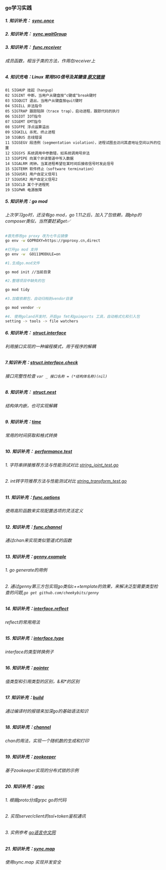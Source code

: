 ### go学习实践

##### 1.  知识补充： [sync.once](/sync.once/main.go)

##### 2. 知识补充： [sync.waitGroup](/sync.waitGroup/main.go)

##### 3. 知识补充： [func.receiver](/func.receiver/main.go) 
###### 成员函数，相当于类的方法，作用在receiver上

##### 4. 知识充电：Linux 常用SIG信号及其键值 [原文链接](https://blog.csdn.net/qq_38570571/article/details/79870441 "SIG信号") 
```
01 SIGHUP 挂起（hangup）
02 SIGINT 中断，当用户从键盘按^c键或^break键时
03 SIGQUIT 退出，当用户从键盘按quit键时
04 SIGILL 非法指令
05 SIGTRAP 跟踪陷阱（trace trap），启动进程，跟踪代码的执行
06 SIGIOT IOT指令
07 SIGEMT EMT指令
08 SIGFPE 浮点运算溢出
09 SIGKILL 杀死、终止进程
10 SIGBUS 总线错误
11 SIGSEGV 段违例（segmentation violation），进程试图去访问其虚地址空间以外的位置
12 SIGSYS 系统调用中参数错，如系统调用号非法
13 SIGPIPE 向某个非读管道中写入数据
14 SIGALRM 闹钟。当某进程希望在某时间后接收信号时发此信号
15 SIGTERM 软件终止（software termination）
16 SIGUSR1 用户自定义信号1
17 SIGUSR2 用户自定义信号2
18 SIGCLD 某个子进程死
19 SIGPWR 电源故障
```

##### 5. 知识补充：go mod
###### 上次学习go时，还没有go mod，go 1.11之后，加入了包依赖，跟php的composer类似，当然要赶紧get✅

```bash
#首先修改go proxy 改为七牛云镜像
go env -w GOPROXY=https://goproxy.cn,direct

#打开go mod 支持
go env -w  GO111MODULE=on

#1.生成go.mod文件

go mod init //当前目录

#2.整理项目中缺失的包

go mod tidy

#3.加载依赖包，自动归档到vendor目录

go mod vendor -v

#4. 使用goland开发时，开启go fmt和goimports 工具，自动格式化和引入包
setting -> tools -> file watchers

```
##### 6. 知识补充： [struct.interface](/struct.interface/main.go) 
###### 利用接口实现的一种编程模式，用于程序的解耦

##### 7.知识补充：[struct.interface.check](/struct.interface.check/main.go)
###### 接口完整性检查 `var _ 接口名称 = (*结构体名称)(nil)`

##### 8. 知识补充： [struct.nest](/struct.nest/main.go) 
###### 结构体内嵌，也可实现解耦

##### 9. 知识补充：[time](/time/main.go)
###### 常用的时间获取和格式转换

##### 10. 知识补充： [performance.test](/performance.test)
###### 1. 字符串拼接推荐方法与性能测试对比 [string_joint_test.go](/performance.test/string_joint_test.go)
###### 2. int转字符推荐方法与性能测试对比 [string_transform_test.go](/performance.test/string_transform_test.go)

##### 11. 知识补充：[func.options](/func.options)
###### 使用高阶函数来实现配置选项的灵活定义

##### 12. 知识补充：[func.channel](/func.channel)
###### 通过chan来实现类似管道式的函数

##### 13. 知识补充：[genny.example](/genny.example)
###### 1. go generate的用例
###### 2. 通过genny第三方包实现go类似c++template的效果，来解决泛型需要类型检查的问题,`go get github.com/cheekybits/genny`

##### 14. 知识补充：[interface.reflect](/interface.reflect/main.go)
###### reflect的常用用法

##### 15. 知识补充：[interface.type](/interface.type/main.go)
###### interface的类型转换例子

##### 16. 知识补充：[pointer](/pointer/main.go)
###### 值类型和引用类型的区别，&和*的区别

##### 17. 知识补充：[build](/notic/build)
###### 通过编译时的报错来加深go的基础语法知识

##### 18. 知识补充：[channel](/chan.rand)
###### chan的用法，实现一个随机数的生成和打印

##### 19. 知识补充：[zookeeper](/zookeeper.lock)
###### 基于zookeeper实现的分布式锁的示例

##### 20. 知识补充：[grpc](/grpc-example)
###### 1. 根据proto分成grpc go的代码
###### 2. 实现server/client的ssl+token鉴权通讯
###### 3. 实例参考 [go语言中文网](http://www.topgoer.com/%E5%BE%AE%E6%9C%8D%E5%8A%A1/gRPC/)

##### 21. 知识补充：[sync.map](/sync.map)
###### 使用sync.map 实现并发安全